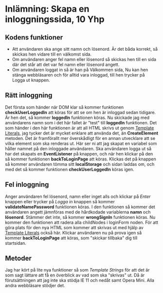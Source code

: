 # Inlämning: Skapa en inloggningssida, 10 Yhp

## Kodens funktioner

- Att användaren ska ange sitt namn och lösenord. Är det båda korrekt, så skickas hen vidare till en välkomst sida.
- Om användaren anger fel namn eller lösenord så skickas hen till en sida där det står att det var fel namn eller lösenord angett.
- Om användaren loggat in så är han på Välkommen sida, Nu kan hen stänga webbläsaren och för alltid vara inloggad, till hen trycker på Logga ut knappen.

## Rätt inloggning

Det första som händer när DOM klar så kommer funktionen **checkUserLoggedIn** att köras för att se om hen är inloggad sedan tidigare. Är hen det, så kommer **loggedIn** funktionen köras.
Nu skickade jag med användarens namn som i det här fallet är "test" till **loggedIn** funktionen. Det som händer i den här funktionen är att all HTML skrivs ut genom [Template Literals](https://developer.mozilla.org/en-US/docs/Web/JavaScript/Reference/Template_literals), jag tycker det är mycket enklare att använda det, än **CreateElement** metoden. Det är framförallt mer överskådligt för en annan utvecklare att se vilka element som ska renderas ut. Här ser ni att jag skapat en variabel som håller namnet på den inloggade användaren. Ska användaren logga ut så har det skapats en **EventListener** på knappen, och när hen klickar på den så
kommer funktionen **backToLoginPage** att köras. Klickas det på knappen så kommer användaren tömma sitt **localStorage** och sidan laddas om, och med det så kommer funktionen **checkUserLoggedIn** köras igen.

## Fel inloggning

Anger användaren fel lösenord, namn eller inget alls och klickar på *Enter* knappen eller trycker på *Logga in* knappen så kommer **validateNamePassword** funktionen köras.
I den funktionen så kommer det användaren angett jämnföras med de hårdkodade variablerna **namn** och **lösenord**. Stämmer det inte, så kommer **wrongSignIn** funktionen köras.
Nu kommer den funktionen att radera alla childNodes i loginForm noden. För att göra plats för den nya HTML som kommer att skrivas ut med hjälp av [Template Literals](https://developer.mozilla.org/en-US/docs/Web/JavaScript/Reference/Template_literals) också här. Klickar användaren nu på prova igen så kommer **backToLoginPage** att köras, som "skickar tillbaka" dig till startsidan.

## Metoder

Jag har kört på lite nya funktioner så som *Template Strings* för att det är som sagt lättare att få en överblick av vad som ska "skrivas" ut. Då är förutsättningen att
jag inte ska stödja IE 11 och nedåt samt Opera Mini. Alla andra webbläsare stödjer det.
